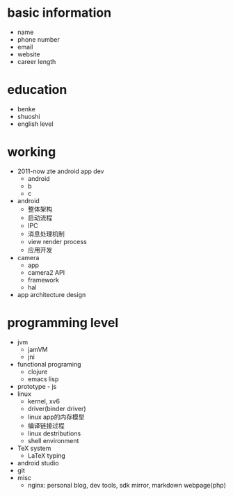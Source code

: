 # basic information- name- phone number- email- website- career length# education- benke- shuoshi- english level# working- 2011-now zte android app dev    - android    - b    - c- android    - 整体架构    - 启动流程    - IPC    - 消息处理机制    - view render process    - 应用开发- camera    - app    - camera2 API    - framework    - hal- app architecture design# programming level- jvm    - jamVM    - jni- functional programing    - clojure    - emacs lisp- prototype - js- linux    - kernel, xv6    - driver(binder driver)    - linux app的内存模型    - 编译链接过程    - linux destributions    - shell environment- TeX system    - LaTeX typing- android studio- git- misc    - nginx: personal blog, dev tools, sdk mirror, markdown webpage(php)